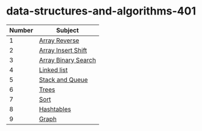 # data-structures-and-algorithms-401

| Number | Subject                                                |
| ------ | ------------------------------------------------------ |
| 1      | [Array Reverse](./array-reverse/README.md)             |
| 2      | [Array Insert Shift](./array-insert-shift/README.md)   |
| 3      | [Array Binary Search](./array-binary-search/README.md) |
| 4      | [Linked list](./linked-list/README.md)                 |
| 5      | [Stack and Queue](./list2Current/README.md)            |
| 6      | [Trees](./trees/README.md)                             |
| 7      | [Sort](./sort/README.md)                               |
| 8      | [Hashtables](./Hashtable/README.md)                    |
| 9      | [Graph](./graph/README.md)                             |
